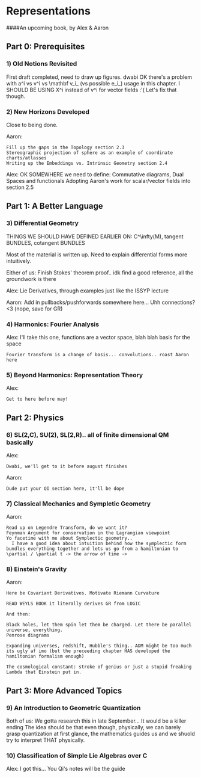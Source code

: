 # Representations

####An upcoming book, by Alex &amp; Aaron



## Part 0: Prerequisites

### 1) Old Notions Revisited

First draft completed, need to draw up figures. dwabi
OK there's a problem with a^i vs v^i vs \mathbf v_i_ (vs possible e_i_) usage in this chapter. I SHOULD BE USING X^i instead of v^i for vector fields :'( Let's fix that though.


### 2) New Horizons Developed

Close to being done. 

  Aaron:
  
    Fill up the gaps in the Topology section 2.3
    Stereographic projection of sphere as an example of coordinate charts/atlasses 
    Writing up the Embeddings vs. Intrinsic Geometry section 2.4
  Alex:
	OK SOMEWHERE we need to define:
		Commutative diagrams, Dual Spaces and functionals
    Adopting Aaron's work for scalar/vector fields into section 2.5 

## Part 1: A Better Language

### 3) Differential Geometry

THINGS WE SHOULD HAVE DEFINED EARLIER ON:
	C^\infty(M), tangent BUNDLES, cotangent BUNDLES

Most of the material is written up. Need to explain differential forms more intuitively.

  Either of us:
	Finish Stokes' theorem proof.. idk find a good reference, all the groundwork is there
	
	

  Alex: 
    Lie Derivatives, through examples just like the ISSYP lecture

  Aaron: 
	Add in pullbacks/pushforwards somewhere here... 
    Uhh connections? <3 (nope, save for GR)


### 4) Harmonics: Fourier Analysis

   Alex:
	I'll take this one, functions are a vector space, blah blah basis for the space
	
	Fourier transform is a change of basis... convolutions.. roast Aaron here
	

### 5) Beyond Harmonics: Representation Theory

  Alex: 

    Get to here before may!

## Part 2: Physics

### 6) SL(2,C), SU(2), SL(2,R).. all of finite dimensional QM basically

  Alex:
  
    Dwabi, we'll get to it before august finishes

  Aaron:
  
	Dude put your QI section here, it'll be dope

### 7) Classical Mechanics and Sympletic Geometry

  Aaron: 

    Read up on Legendre Transform, do we want it?
    Feynman Argument for conservation in the Lagrangian viewpoint
    Yo facetime with me about Symplectic geometry.. 
      I have a good idea about intuition behind how the symplectic form bundles everything together and lets us go from a hamiltonian to \partial / \partial t -> the arrow of time -> 
    

### 8) Einstein's Gravity
  Aaron:

    Here be Covariant Derivatives. Motivate Riemann Curvature
	
	READ WEYLS BOOK it literally derives GR from LOGIC 
	
	And then:
	
	Black holes, let them spin let them be charged. Let there be parallel universe, everything. 
	Penrose diagrams
	
	Expanding universes, redshift, Hubble's thing.. ADM might be too much its ugly af imo (but the preceeding chapter HAS developed the hamiltonian formalism enough)
	
	The cosmological constant: stroke of genius or just a stupid freaking Lambda that Einstein put in.  

## Part 3: More Advanced Topics

### 9) An Introduction to Geometric Quantization
   Both of us:
	We gotta research this in late September... It would be a killer ending
	The idea should be that even though, physically, we can barely grasp quantization at first glance, the mathematics guides us and we shuold try to interpret THAT physically. 

### 10) Classification of Simple Lie Algebras over C
   Alex:
	I got this... You Qi's notes will be the guide